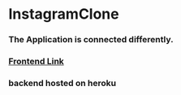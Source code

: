 # InstagramClone

### The Application is connected differently. 
### [Frontend Link](https://instagram-clone-nine.vercel.app/signin)

### backend hosted on heroku 
